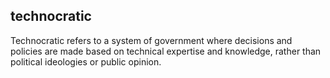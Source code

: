 ## technocratic
Technocratic refers to a system of government where decisions and policies are made based on technical expertise and knowledge, rather than political ideologies or public opinion.

